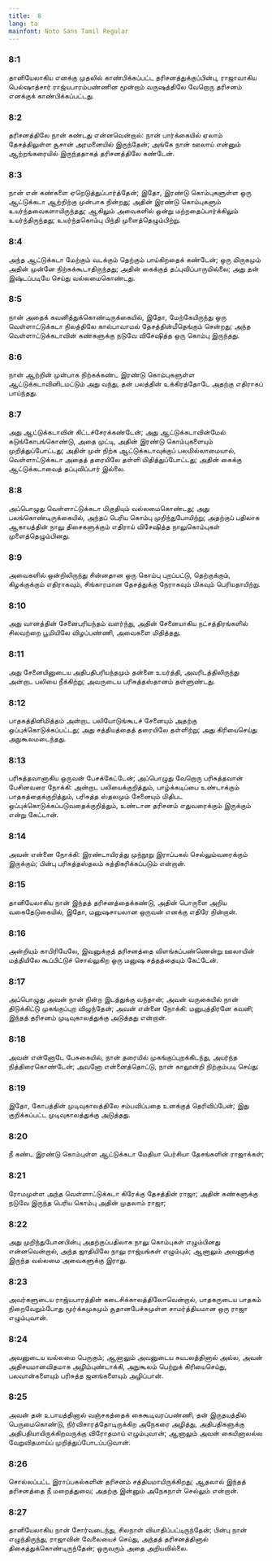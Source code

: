 ```yaml
---
title:  8
lang: ta
mainfont: Noto Sans Tamil Regular
---
```


###  8:1

தானியேலாகிய எனக்கு முதலில் காண்பிக்கப்பட்ட தரிசனத்துக்குப்பின்பு, ராஜாவாகிய பெல்ஷாத்சார் ராஜ்யபாரம்பண்ணின மூன்றாம் வருஷத்திலே வேறொரு தரிசனம் எனக்குக் காண்பிக்கப்பட்டது.

###  8:2

தரிசனத்திலே நான் கண்டது என்னவென்றால்: நான் பார்க்கையில் ஏலாம் தேசத்திலுள்ள சூசான் அரமனையில் இருந்தேன்; அங்கே நான் ஊலாய் என்னும் ஆற்றங்கரையில் இருந்ததாகத் தரிசனத்திலே கண்டேன்.

###  8:3

நான் என் கண்களை ஏறெடுத்துப்பார்த்தேன்; இதோ, இரண்டு கொம்புகளுள்ள ஒரு ஆட்டுக்கடா ஆற்றிற்கு முன்பாக நின்றது; அதின் இரண்டு கொம்புகளும் உயர்ந்தவைகளாயிருந்தது; ஆகிலும் அவைகளில் ஒன்று மற்றதைப்பார்க்கிலும் உயர்ந்திருந்தது; உயர்ந்தகொம்பு பிந்தி முளைத்தெழும்பிற்று.

###  8:4

அந்த ஆட்டுக்கடா மேற்கும் வடக்கும் தெற்கும் பாய்கிறதைக் கண்டேன்; ஒரு மிருகமும் அதின் முன்னே நிற்கக்கூடாதிருந்தது; அதின் கைக்குத் தப்புவிப்பாருமில்லை; அது தன் இஷ்டப்படியே செய்து வல்லமைகொண்டது.

###  8:5

நான் அதைக் கவனித்துக்கொண்டிருக்கையில், இதோ, மேற்கேயிருந்து ஒரு வெள்ளாட்டுக்கடா நிலத்திலே கால்பாவாமல் தேசத்தின்மீதெங்கும் சென்றது; அந்த வெள்ளாட்டுக்கடாவின் கண்களுக்கு நடுவே விசேஷித்த ஒரு கொம்பு இருந்தது.

###  8:6

நான் ஆற்றின் முன்பாக நிற்கக்கண்ட இரண்டு கொம்புகளுள்ள ஆட்டுக்கடாவினிடமட்டும் அது வந்து, தன் பலத்தின் உக்கிரத்தோடே அதற்கு எதிராகப் பாய்ந்தது.

###  8:7

அது ஆட்டுக்கடாவின் கிட்டச்சேரக்கண்டேன்; அது ஆட்டுக்கடாவின்மேல் கடுங்கோபங்கொண்டு, அதை முட்டி, அதின் இரண்டு கொம்புகளையும் முறித்துப்போட்டது; அதின் முன் நிற்க ஆட்டுக்கடாவுக்குப் பலமில்லாமையால், வெள்ளாட்டுக்கடா அதைத் தரையிலே தள்ளி மிதித்துப்போட்டது; அதின் கைக்கு ஆட்டுக்கடாவைத் தப்புவிப்பார் இல்லை.

###  8:8

அப்பொழுது வெள்ளாட்டுக்கடா மிகுதியும் வல்லமைகொண்டது; அது பலங்கொண்டிருக்கையில், அந்தப் பெரிய கொம்பு முறிந்துபோயிற்று; அதற்குப் பதிலாக ஆகாயத்தின் நாலு திசைகளுக்கும் எதிராய் விசேஷித்த நாலுகொம்புகள் முளைத்தெழும்பினது.

###  8:9

அவைகளில் ஒன்றிலிருந்து சின்னதான ஒரு கொம்பு புறப்பட்டு, தெற்குக்கும், கிழக்குக்கும் எதிராகவும், சிங்காரமான தேசத்துக்கு நேராகவும் மிகவும் பெரியதாயிற்று.

###  8:10

அது வானத்தின் சேனைபரியந்தம் வளர்ந்து, அதின் சேனையாகிய நட்சத்திரங்களில் சிலவற்றை பூமியிலே விழப்பண்ணி, அவைகளை மிதித்தது.

###  8:11

அது சேனையினுடைய அதிபதிபரியந்தமும் தன்னை உயர்த்தி, அவரிடத்திலிருந்து அன்றாட பலியை நீக்கிற்று; அவருடைய பரிசுத்தஸ்தானம் தள்ளுண்டது.

###  8:12

பாதகத்தினிமித்தம் அன்றாட பலியோடுங்கூடச் சேனையும் அதற்கு ஒப்புக்கொடுக்கப்பட்டது; அது சத்தியத்தைத் தரையிலே தள்ளிற்று; அது கிரியைசெய்து அநுகூலமடைந்தது.

###  8:13

பரிசுத்தவானாகிய ஒருவன் பேசக்கேட்டேன்; அப்பொழுது வேறொரு பரிசுத்தவான் பேசினவரை நோக்கி: அன்றாட பலியைக்குறித்தும், பாழ்க்கடிப்பை உண்டாக்கும் பாதகத்தைக்குறித்தும், பரிசுத்த ஸ்தலமும் சேனையும் மிதிபட ஒப்புக்கொடுக்கப்படுவதைக்குறித்தும், உண்டான தரிசனம் எதுவரைக்கும் இருக்கும் என்று கேட்டான்.

###  8:14

அவன் என்னை நோக்கி: இரண்டாயிரத்து முந்நூறு இராப்பகல் செல்லும்வரைக்கும் இருக்கும்; பின்பு பரிசுத்தஸ்தலம் சுத்திகரிக்கப்படும் என்றான்.

###  8:15

தானியேலாகிய நான் இந்தத் தரிசனத்தைக்கண்டு, அதின் பொருளை அறிய வகைதேடுகையில், இதோ, மனுஷசாயலான ஒருவன் எனக்கு எதிரே நின்றான்.

###  8:16

அன்றியும் காபிரியேலே, இவனுக்குத் தரிசனத்தை விளங்கப்பண்ணென்று ஊலாயின் மத்தியிலே கூப்பிட்டுச் சொல்லுகிற ஒரு மனுஷ சத்தத்தையும் கேட்டேன்.

###  8:17

அப்பொழுது அவன் நான் நின்ற இடத்துக்கு வந்தான்; அவன் வருகையில் நான் திடுக்கிட்டு முகங்குப்புற விழுந்தேன்; அவன் என்னை நோக்கி: மனுபுத்திரனே கவனி; இந்தத் தரிசனம் முடிவுகாலத்துக்கு அடுத்தது என்றான்.

###  8:18

அவன் என்னோடே பேசுகையில், நான் தரையில் முகங்குப்புறக்கிடந்து, அயர்ந்த நித்திரைகொண்டேன்; அவனோ என்னைத்தொட்டு, நான் காலூன்றி நிற்கும்படி செய்து:

###  8:19

இதோ, கோபத்தின் முடிவுகாலத்திலே சம்பவிப்பதை உனக்குத் தெரிவிப்பேன்; இது குறிக்கப்பட்ட முடிவுகாலத்துக்கு அடுத்தது.

###  8:20

நீ கண்ட இரண்டு கொம்புள்ள ஆட்டுக்கடா மேதியா பெர்சியா தேசங்களின் ராஜாக்கள்;

###  8:21

ரோமமுள்ள அந்த வெள்ளாட்டுக்கடா கிரேக்கு தேசத்தின் ராஜா; அதின் கண்களுக்கு நடுவே இருந்த பெரிய கொம்பு அதின் முதலாம் ராஜா;

###  8:22

அது முறிந்துபோனபின்பு அதற்குப்பதிலாக நாலு கொம்புகள் எழும்பினது என்னவென்றால், அந்த ஜாதியிலே நாலு ராஜ்யங்கள் எழும்பும்; ஆனாலும் அவனுக்கு இருந்த வல்லமை அவைகளுக்கு இராது.

###  8:23

அவர்களுடைய ராஜ்யபாரத்தின் கடைசிக்காலத்திலோவென்றால், பாதகருடைய பாதகம் நிறைவேறும்போது மூர்க்கமுகமும் சூதானபேச்சுமுள்ள சாமர்த்தியமான ஒரு ராஜா எழும்புவான்.

###  8:24

அவனுடைய வல்லமை பெருகும்; ஆனாலும் அவனுடைய சுயபலத்தினால் அல்ல, அவன் அதிசயமானவிதமாக அழிம்புண்டாக்கி, அநுகூலம் பெற்றுக் கிரியைசெய்து, பலவான்களையும் பரிசுத்த ஜனங்களையும் அழிப்பான்.

###  8:25

அவன் தன் உபாயத்தினால் வஞ்சகத்தைக் கைகூடிவரப்பண்ணி, தன் இருதயத்தில் பெருமைகொண்டு, நிர்விசாரத்தோடிருக்கிற அநேகரை அழித்து, அதிபதிகளுக்கு அதிபதியாயிருக்கிறவருக்கு விரோதமாய் எழும்புவான்; ஆனாலும் அவன் கையினாலல்ல வேறுவிதமாய்ப் முறித்துப்போடப்படுவான்.

###  8:26

சொல்லப்பட்ட இராப்பகல்களின் தரிசனம் சத்தியமாயிருக்கிறது; ஆதலால் இந்தத் தரிசனத்தை நீ மறைத்துவை; அதற்கு இன்னும் அநேகநாள் செல்லும் என்றான்.

###  8:27

தானியேலாகிய நான் சோர்வடைந்து, சிலநாள் வியாதிப்பட்டிருந்தேன்; பின்பு நான் எழுந்திருந்து, ராஜாவின் வேலையைச் செய்து, அந்தத் தரிசனத்தினால் திகைத்துக்கொண்டிருந்தேன்; ஒருவரும் அதை அறியவில்லை.

